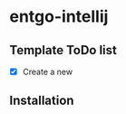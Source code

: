 # entgo-intellij

## Template ToDo list
- [x] Create a new

<!-- Plugin description -->

<!-- Plugin description end -->

## Installation